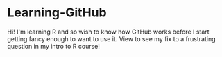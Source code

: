 # Learning-GitHub
Hi! I'm learning R and so wish to know how GitHub works before I start getting fancy enough to want to use it. View to see my fix to a frustrating question in my intro to R course!
